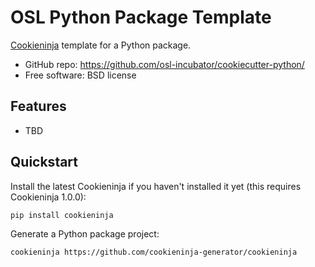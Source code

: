 # OSL Python Package Template

[Cookieninja](https://github.com/cookieninja-generator/cookieninja) template
for a Python package.

- GitHub repo: <https://github.com/osl-incubator/cookiecutter-python/>
- Free software: BSD license

## Features

- TBD

## Quickstart

Install the latest Cookieninja if you haven't installed it yet (this
requires Cookieninja 1.0.0):

    pip install cookieninja

Generate a Python package project:

    cookieninja https://github.com/cookieninja-generator/cookieninja
